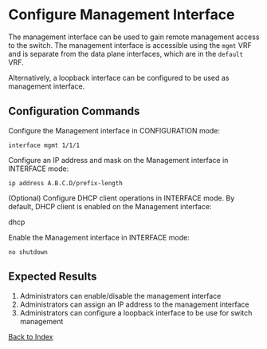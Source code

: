 # Configure Management Interface

The management interface can be used to gain remote management access to the switch.
The management interface is accessible using the `mgmt` VRF and is separate from the data plane interfaces, which are in the `default` VRF.

Alternatively, a loopback interface can be configured to be used as management interface.

## Configuration Commands

Configure the Management interface in CONFIGURATION mode:

```text
interface mgmt 1/1/1
```

Configure an IP address and mask on the Management interface in INTERFACE mode:

```text
ip address A.B.C.D/prefix-length
```

(Optional) Configure DHCP client operations in INTERFACE mode. By default, DHCP client is enabled on the Management interface:

dhcp

Enable the Management interface in INTERFACE mode:

```text
no shutdown
```

## Expected Results

1. Administrators can enable/disable the management interface
2. Administrators can assign an IP address to the management interface
3. Administrators can configure a loopback interface to be use for switch management

[Back to Index](index.md)

